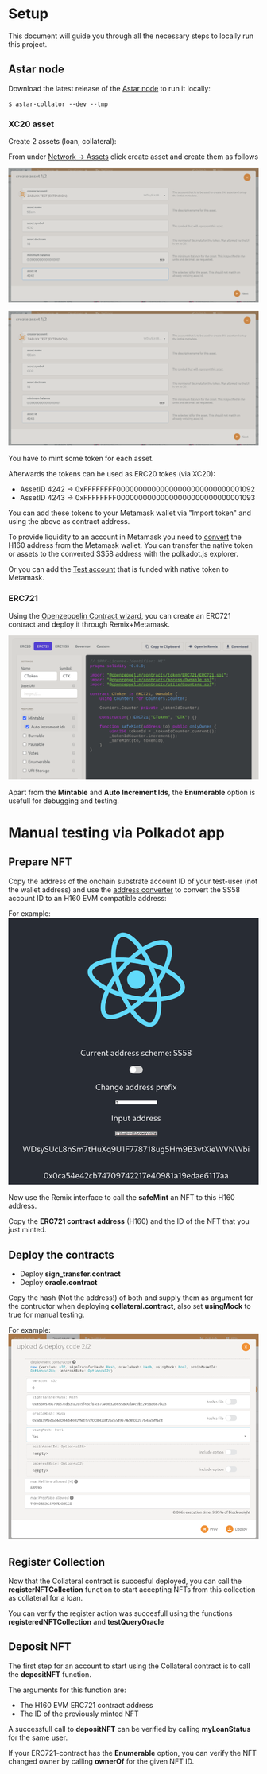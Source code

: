 # Setup

This document will guide you through all the necessary steps to locally run this project. 

## Astar node

Download the latest release of the [Astar node](https://github.com/AstarNetwork/Astar/releases) to run it locally:

    $ astar-collator --dev --tmp

### XC20 asset

Create 2 assets (loan, collateral):

From under [Network -> Assets](https://polkadot.js.org/apps/#/assets) click create asset and create them as follows

![CreateAsset](img/createAsset.png)

![CreateAsset2](img/createAsset2.png)

You have to mint some token for each asset.

Afterwards the tokens can be used as ERC20 tokes (via XC20):

* AssetID 4242 -> 0xFFFFFFFF00000000000000000000000000001092
* AssetID 4243 -> 0xFFFFFFFF00000000000000000000000000001093

You can add these tokens to your Metamask wallet via "Import token" and using the above as contract address.

To provide liquidity to an account in Metamask you need to [convert](https://hoonsubin.github.io/evm-substrate-address-converter/) the H160 address from the Metamask wallet. You can transfer the native token or assets to the converted SS58 address with the polkadot.js explorer.

Or you can add the [Test account](https://github.com/AstarNetwork/Astar/blob/de5b8db29794917ffab8fb0a4a7b2a9a52491452/bin/collator/src/local/chain_spec.rs#L61-L66) that is funded with native token to Metamask.

### ERC721

Using the [Openzeppelin Contract wizard](https://wizard.openzeppelin.com/), you can create an ERC721 contract and deploy it through Remix+Metamask.

![OpenzepellinERC721](img/OpenzepellinERC721.png)

Apart from the **Mintable** and **Auto Increment Ids**, the **Enumerable** option is usefull for debugging and testing.

# Manual testing via Polkadot app

## Prepare NFT

Copy the address of the onchain substrate account ID of your test-user (not the wallet address) and use the [address converter](https://hoonsubin.github.io/evm-substrate-address-converter/) to convert the SS58 account ID to an H160 EVM compatible address:

For example:
![ConvertAddress](img/convertAddress.png)

Now use the Remix interface to call the **safeMint** an NFT to this H160 address. 

Copy the **ERC721 contract address** (H160) and the ID of the NFT that you just minted.


## Deploy the contracts

* Deploy **sign_transfer.contract**
* Deploy **oracle.contract**

Copy the hash (Not the address!) of both and supply them as argument for the contructor when deploying **collateral.contract**, also set **usingMock** to true for manual testing.

For example:
![DeployCollateral](img/deployCollateral.png)

## Register Collection

Now that the Collateral contract is succesful deployed, you can call the **registerNFTCollection** function to start accepting NFTs from this collection as collateral for a loan.

You can verify the register action was succesfull using the functions **registeredNFTCollection** and **testQueryOracle**

## Deposit NFT

The first step for an account to start using the Collateral contract is to call the **depositNFT** function.

The arguments for this function are:
* The H160 EVM ERC721 contract address
* The ID of the previously minted NFT

A successfull call to **depositNFT** can be verified by calling **myLoanStatus** for the same user.

If your ERC721-contract has the **Enumerable** option, you can verify the NFT changed owner by calling **ownerOf** for the given NFT ID.
